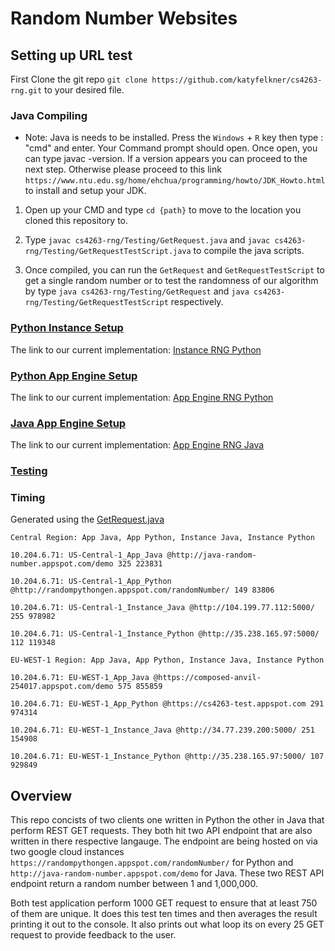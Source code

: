 # Random Number Websites

## Setting up URL test

 First Clone the git repo `git clone https://github.com/katyfelkner/cs4263-rng.git` to your desired file.

### Java Compiling

- Note: Java is needs to be installed. Press the `Windows` + `R` key then type : "cmd" and enter. Your Command prompt should open. Once open, you can type javac -version. If a version appears you can proceed to the next step. Otherwise please proceed to this link `https://www.ntu.edu.sg/home/ehchua/programming/howto/JDK_Howto.html` to install and setup your JDK.

1) Open up your CMD and type `cd {path}` to move to the location you cloned this repository to.

2) Type `javac cs4263-rng/Testing/GetRequest.java` and `javac cs4263-rng/Testing/GetRequestTestScript.java` to compile the java scripts.

3) Once compiled, you can run the `GetRequest` and `GetRequestTestScript` to get a single random number or to test the randomness of our algorithm by type `java cs4263-rng/Testing/GetRequest` and `java cs4263-rng/Testing/GetRequestTestScript` respectively. 

### [Python Instance Setup](https://github.com/katyfelkner/cs4263-rng/blob/master/PythonInstance/Setup.md "Python Instance Setup")
The link to our current implementation: [Instance RNG Python](http://35.238.165.97:5000/ "Instance RNG Python")
 
### [Python App Engine Setup](https://github.com/katyfelkner/cs4263-rng/blob/master/PythonAppEngine/PyAppEngineSetup.md "Python App Engine Setup")
The link to our current implementation: [App Engine RNG Python](http://randompythongen.appspot.com/randomNumber/ "Instance RNG Python")

### [Java App Engine Setup](https://github.com/katyfelkner/cs4263-rng/blob/master/JavaAppEngine/Readme.md "Java App Engine Setup")
The link to our current implementation: [App Engine RNG Java](http://java-random-number.appspot.com/demo "Instance RNG Python")

### [Testing](https://github.com/katyfelkner/cs4263-rng/blob/master/Testing/TestingDocumentation.md "Java App Engine Setup")

### Timing
Generated using the [GetRequest.java](https://github.com/katyfelkner/cs4263-rng/blob/master/Testing/GetRequest.java "GetRequest.java")

`Central Region: App Java, App Python, Instance Java, Instance Python`

`10.204.6.71: US-Central-1_App_Java @http://java-random-number.appspot.com/demo 325 223831`

`10.204.6.71: US-Central-1_App_Python @http://randompythongen.appspot.com/randomNumber/ 149 83806`

`10.204.6.71: US-Central-1_Instance_Java @http://104.199.77.112:5000/ 255 978982`

`10.204.6.71: US-Central-1_Instance_Python @http://35.238.165.97:5000/ 112 119348`

`EU-WEST-1 Region: App Java, App Python, Instance Java, Instance Python`

`10.204.6.71: EU-WEST-1_App_Java @https://composed-anvil-254017.appspot.com/demo 575 855859`

`10.204.6.71: EU-WEST-1_App_Python @https://cs4263-test.appspot.com 291 974314`

`10.204.6.71: EU-WEST-1_Instance_Java @http://34.77.239.200:5000/ 251 154908`

`10.204.6.71: EU-WEST-1_Instance_Python @http://35.238.165.97:5000/ 107 929849`


## Overview

This repo concists of two clients one written in Python the other in Java that perform REST GET requests. They both hit two API endpoint that are also written in there respective langauge. The endpoint are being hosted on via two google cloud instances `https://randompythongen.appspot.com/randomNumber/` for Python and `http://java-random-number.appspot.com/demo` for Java. These two REST API endpoint return a random number between 1 and 1,000,000.

Both test application perform 1000 GET request to ensure that at least 750 of them are unique. It does this test ten times and then averages the result printing it out to the console. It also prints out what loop its on every 25 GET request to provide feedback to the user.
